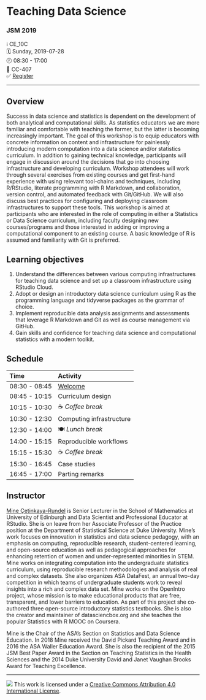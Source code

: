 Teaching Data Science
================

### JSM 2019

ℹ️ CE\_10C  
🗓 Sunday, 2019-07-28  
🕗 08:30 - 17:00  
📍 CC-407  
✅
[Register](https://ww2.amstat.org/meetings/jsm/2019/onlineprogram/ActivityDetails.cfm?SessionID=218189)

-----

## Overview

Success in data science and statistics is dependent on the development
of both analytical and computational skills. As statistics educators we
are more familiar and comfortable with teaching the former, but the
latter is becoming increasingly important. The goal of this workshop is
to equip educators with concrete information on content and
infrastructure for painlessly introducing modern computation into a data
science and/or statistics curriculum. In addition to gaining technical
knowledge, participants will engage in discussion around the decisions
that go into choosing infrastructure and developing curriculum. Workshop
attendees will work through several exercises from existing courses and
get first-hand experience with using relevant tool-chains and
techniques, including R/RStudio, literate programming with R Markdown,
and collaboration, version control, and automated feedback with
Git/GitHub. We will also discuss best practices for configuring and
deploying classroom infrastructures to support these tools. This
workshop is aimed at participants who are interested in the role of
computing in either a Statistics or Data Science curriculum, including
faculty designing new courses/programs and those interested in adding or
improving a computational component to an existing course. A basic
knowledge of R is assumed and familiarity with Git is preferred.

## Learning objectives

1.  Understand the differences between various computing infrastructures
    for teaching data science and set up a classroom infrastructure
    using RStudio Cloud.
2.  Adopt or design an introductory data science curriculum using R as
    the programming language and tidyverse packages as the grammar of
    choice.
3.  Implement reproducible data analysis assignments and assessments
    that leverage R Markdown and Git as well as course management via
    GitHub.
4.  Gain skills and confidence for teaching data science and
    computational statistics with a modern toolkit.

## Schedule

| Time          | Activity                              |
| :------------ | :------------------------------------ |
| 08:30 - 08:45 | [Welcome](/00-welcome/00-welcome.pdf) |
| 08:45 - 10:15 | Curriculum design                     |
| 10:15 - 10:30 | ☕ *Coffee break*                      |
| 10:30 - 12:30 | Computing infrastructure              |
| 12:30 - 14:00 | 🍽 *Lunch break*                       |
| 14:00 - 15:15 | Reproducible workflows                |
| 15:15 - 15:30 | ☕ *Coffee break*                      |
| 15:30 - 16:45 | Case studies                          |
| 16:45 - 17:00 | Parting remarks                       |

## Instructor

[Mine Çetinkaya-Rundel](http://mine-cr.com) is Senior Lecturer in the
School of Mathematics at University of Edinburgh and Data Scientist and
Professional Educator at RStudio. She is on leave from her Associate
Professor of the Practice position at the Department of Statistical
Science at Duke University. Mine’s work focuses on innovation in
statistics and data science pedagogy, with an emphasis on computing,
reproducible research, student-centered learning, and open-source
education as well as pedagogical approaches for enhancing retention of
women and under-represented minorities in STEM. Mine works on
integrating computation into the undergraduate statistics curriculum,
using reproducible research methodologies and analysis of real and
complex datasets. She also organizes ASA DataFest, an annual two-day
competition in which teams of undergraduate students work to reveal
insights into a rich and complex data set. Mine works on the OpenIntro
project, whose mission is to make educational products that are free,
transparent, and lower barriers to education. As part of this project
she co-authored three open-source introductory statistics textbooks. She
is also the creator and maintainer of datasciencbox.org and she teaches
the popular Statistics with R MOOC on Coursera.

Mine is the Chair of the ASA’s Section on Statistics and Data Science
Education. In 2018 Mine received the David Pickard Teaching Award and in
2016 the ASA Waller Education Award. She is also the recipient of the
2015 JSM Best Paper Award in the Section on Teaching Statistics in the
Health Sciences and the 2014 Duke University David and Janet Vaughan
Brooks Award for Teaching Excellence.

-----

![](https://i.creativecommons.org/l/by/4.0/88x31.png) This work is
licensed under a [Creative Commons Attribution 4.0 International
License](https://creativecommons.org/licenses/by/4.0/).

